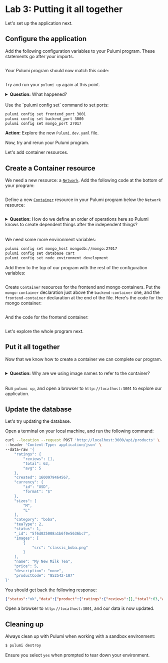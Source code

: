 # Lab 3: Putting it all together

Let's set up the application next.

## Configure the application

Add the following configuration variables to your Pulumi program. These statements go after your imports.

```csharp
```

Your Pulumi program should now match this code:

```csharp
```

Try and run your `pulumi up` again at this point.

<details>
<summary><b>Question:</b> What happened?</summary>

<br/>
<b>Answer:</b> We specified that the config options are <i>required</i>. Remember how we can use the same program to define multiple stacks? We need to set the various values for this specific stack before running an up.
</details>

<br/>
Use the `pulumi config set` command to set ports:

```bash
pulumi config set frontend_port 3001
pulumi config set backend_port 3000
pulumi config set mongo_port 27017
```

**Action:** Explore the new `Pulumi.dev.yaml` file.

Now, try and rerun your Pulumi program.

Let's add container resources.

## Create a Container resource

We need a new resource: a [`Network`](https://www.pulumi.com/registry/packages/docker/api-docs/network/). Add the following code at the bottom of your program:

```csharp
```

Define a new [`Container`](https://www.pulumi.com/registry/packages/docker/api-docs/container/) resource in your Pulumi program below the `Network` resource:

```csharp
```

<details>
<summary><b>Question:</b> How do we define an order of operations here so Pulumi knows to create dependent things after the independent things?</summary>

<br/>
<b>Answer:</b> We don't need to! Pulumi is a declarative IaC system, which means we just tell it what we want, and it figures out how to get everything done in order. Because we're referencing the <code>repo_digest</code> value from the <code>RemoteImage</code> resource in the creation of the <code>Container</code> resource, Pulumi knows that <code>RemoteImage</code> needs to be created first. In short, it can track the dependencies.
</details>
<br/>

We need some more environment variables:

```bash
pulumi config set mongo_host mongodb://mongo:27017
pulumi config set database cart
pulumi config set node_environment development
```

Add them to the top of our program with the rest of the configuration variables:

```csharp
```

Create `Container` resources for the frontend and mongo containers. Put the `mongo-container` declaration just above the `backend-container` one, and the `frontend-container` declaration at the end of the file. Here's the code for the mongo container:

```csharp
```

And the code for the frontend container:

```csharp
```

Let's explore the whole program next.

## Put it all together

Now that we know how to create a container we can complete our program.

```csharp
```

<details>
<summary><b>Question:</b> Why are we using image names to refer to the container?</summary>

<br/>
<b>Answer:</b> With Docker networking, we can use image names to refer to a container. In our example, the React frontend client sends requests to the Express backend client. The URL to the backend is set via the <code>setupProxy.js</code> file in the <code>app/frontend/src</code> directory with the <code>HTTP_PROXY</code> environment variable.
</details>
<br/>

Run `pulumi up`, and open a browser to `http://localhost:3001` to explore our application.

## Update the database

Let's try updating the database.

Open a terminal on your local machine, and run the following command:

```bash
curl --location --request POST 'http://localhost:3000/api/products' \
--header 'Content-Type: application/json' \
--data-raw '{
    "ratings": {
        "reviews": [],
        "total": 63,
        "avg": 5
    },
    "created": 1600979464567,
    "currency": {
        "id": "USD",
        "format": "$"
    },
    "sizes": [
        "M",
        "L"
    ],
    "category": "boba",
    "teaType": 2,
    "status": 1,
    "_id": "5f6d025008a1b6f0e5636bc7",
    "images": [
        {
            "src": "classic_boba.png"
        }
    ],
    "name": "My New Milk Tea",
    "price": 5,
    "description": "none",
    "productCode": "852542-107"
}'
```

You should get back the following response:

```json
{"status":"ok","data":{"product":{"ratings":{"reviews":[],"total":63,"avg":5},"created":1600979464567,"currency":{"id":"USD","format":"$"},"sizes":["M","L"],"category":"boba","teaType":2,"status":1,"_id":"5f6d025008a1b6f0e5636bc7","images":[{"_id":"62608f2a9ad5d90026847b0f","src":"classic_boba.png"}],"name":"My New Milk Tea","price":5,"description":"none","productCode":"852542-107","__v":0}}}
```

Open a browser to `http://localhost:3001`, and our data is now updated.

## Cleaning up

Always clean up with Pulumi when working with a sandbox environment:

```bash
$ pulumi destroy
```

Ensure you select `yes` when prompted to tear down your environment.
